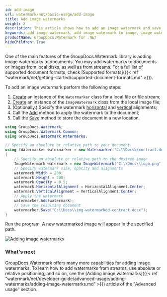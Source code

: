 ```yaml
---
id: add-image
url: watermark/net/basic-usage/add-image
title: Add image watermarks
weight: 2
description: This article shows how to add an image watermark and save the resultant document. It is capable of adding watermarks to images or documents.
keywords: add image watermark, add image watermark to image, image watermark
productName: GroupDocs.Watermark for .NET
hideChildren: True
---
```

One of the main features of the GroupDocs.Watermark library is adding image watermarks to documents. You may add watermarks to documents or images from local disks, as well as from streams. For a full list of supported document formats, check [Supported formats]({{< ref "watermark/net/getting-started/supported-document-formats.md" >}}).

To add an image watermark perform the following steps:

1. [Create](https://reference.groupdocs.com/net/watermark/groupdocs.watermark/watermarker/constructors/4) an instance of the `Watermarker` class for a local file or file stream;
2. [Create](https://reference.groupdocs.com/net/watermark/groupdocs.watermark.watermarks/imagewatermark/constructors/1) an instance of the `ImageWatermark` class from the local image file;
3. (Optionally.) Specify the watermark [horizontal](https://reference.groupdocs.com/net/watermark/groupdocs.watermark/watermark/properties/horizontalalignment) and [vertical](https://reference.groupdocs.com/net/watermark/groupdocs.watermark/watermark/properties/verticalalignment) alignments;
4. Call the [Add](https://reference.groupdocs.com/net/watermark/groupdocs.watermark/watermarker/methods/add) method to apply the watermark to the document;
5. Call the [Save](https://reference.groupdocs.com/net/watermark/groupdocs.watermark.watermarker/save/methods/4) method to store the document in a new location.

```csharp
using GroupDocs.Watermark;
using GroupDocs.Watermark.Common;
using GroupDocs.Watermark.Watermarks;

// Specify an absolute or relative path to your document.
using (Watermarker watermarker = new Watermarker("C:\\Docs\\contract.docx"))
{
    // Specify an absolute or relative path to the desired image
    ImageWatermark watermark = new ImageWatermark("C:\\Docs\\logo.png");
    // Specify watermark size, opacity and alignments
    watermark.Width = 200;
    watermark.Height = 200;
    watermark.Opacity = 0.5;
    watermark.HorizontalAlignment = HorizontalAlignment.Center;
    watermark.VerticalAlignment = VerticalAlignment.Center;
    // Apply the watermark
    watermarker.Add(watermark);
    // Save the resulting document
    watermarker.Save("C:\\Docs\\img-watermarked-contract.docx");
}
```
Run the program. A new watermarked image will appear in the specified path.

![Adding image watermarks](/watermark/net/images/watermarking/add-image.png)

### What's next

GroupDocs.Watermark offers many more capabilities for adding image watermarks. To learn how to add watermarks from streams, use absolute or relative positioning, and so on, see the [Adding image watermarks]({{< ref "watermark/net/developer-guide/advanced-usage/adding-watermarks/adding-image-watermarks.md" >}}) article of the "Advanced usage" section.
